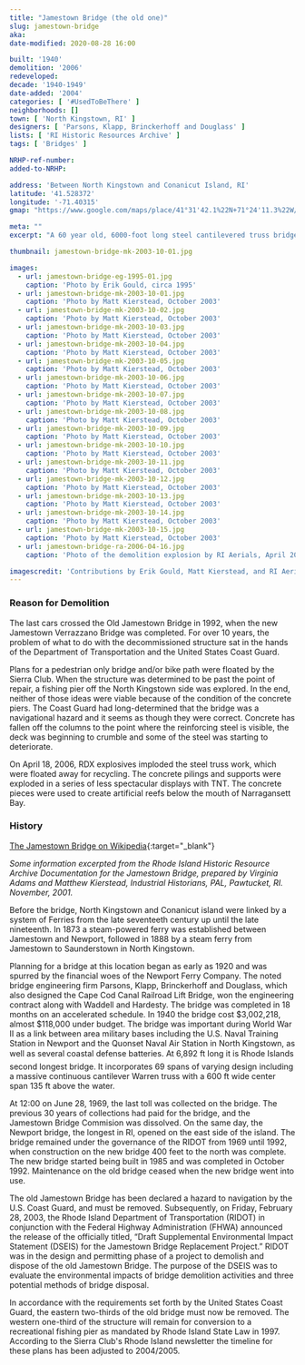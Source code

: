 ```yaml
---
title: "Jamestown Bridge (the old one)"
slug: jamestown-bridge
aka: 
date-modified: 2020-08-28 16:00

built: '1940'
demolition: '2006'
redeveloped: 
decade: '1940-1949'
date-added: '2004'
categories: [ '#UsedToBeThere' ]
neighborhoods: []
town: [ 'North Kingstown, RI' ]
designers: [ 'Parsons, Klapp, Brinckerhoff and Douglass' ]
lists: [ 'RI Historic Resources Archive' ]
tags: [ 'Bridges' ]

NRHP-ref-number:
added-to-NRHP:

address: 'Between North Kingstown and Conanicut Island, RI'
latitude: '41.528372'
longitude: '-71.40315'
gmap: "https://www.google.com/maps/place/41°31'42.1%22N+71°24'11.3%22W/@41.528372,-71.40315,15z/data=!4m5!3m4!1s0x0:0x0!8m2!3d41.528372!4d-71.40315?hl=en"

meta: ""
excerpt: "A 60 year old, 6000-foot long steel cantilevered truss bridge that struck fear and awe in the passengers that rode over it."

thumbnail: jamestown-bridge-mk-2003-10-01.jpg

images:
  - url: jamestown-bridge-eg-1995-01.jpg
    caption: 'Photo by Erik Gould, circa 1995'
  - url: jamestown-bridge-mk-2003-10-01.jpg
    caption: 'Photo by Matt Kierstead, October 2003'
  - url: jamestown-bridge-mk-2003-10-02.jpg
    caption: 'Photo by Matt Kierstead, October 2003'
  - url: jamestown-bridge-mk-2003-10-03.jpg
    caption: 'Photo by Matt Kierstead, October 2003'
  - url: jamestown-bridge-mk-2003-10-04.jpg
    caption: 'Photo by Matt Kierstead, October 2003'
  - url: jamestown-bridge-mk-2003-10-05.jpg
    caption: 'Photo by Matt Kierstead, October 2003'
  - url: jamestown-bridge-mk-2003-10-06.jpg
    caption: 'Photo by Matt Kierstead, October 2003'
  - url: jamestown-bridge-mk-2003-10-07.jpg
    caption: 'Photo by Matt Kierstead, October 2003'
  - url: jamestown-bridge-mk-2003-10-08.jpg
    caption: 'Photo by Matt Kierstead, October 2003'
  - url: jamestown-bridge-mk-2003-10-09.jpg
    caption: 'Photo by Matt Kierstead, October 2003'
  - url: jamestown-bridge-mk-2003-10-10.jpg
    caption: 'Photo by Matt Kierstead, October 2003'
  - url: jamestown-bridge-mk-2003-10-11.jpg
    caption: 'Photo by Matt Kierstead, October 2003'
  - url: jamestown-bridge-mk-2003-10-12.jpg
    caption: 'Photo by Matt Kierstead, October 2003'
  - url: jamestown-bridge-mk-2003-10-13.jpg
    caption: 'Photo by Matt Kierstead, October 2003'
  - url: jamestown-bridge-mk-2003-10-14.jpg
    caption: 'Photo by Matt Kierstead, October 2003'
  - url: jamestown-bridge-mk-2003-10-15.jpg
    caption: 'Photo by Matt Kierstead, October 2003'
  - url: jamestown-bridge-ra-2006-04-16.jpg
    caption: 'Photo of the demolition explosion by RI Aerials, April 2006'

imagescredit: 'Contributions by Erik Gould, Matt Kierstead, and RI Aerials'
---
```


### Reason for Demolition

The last cars crossed the Old Jamestown Bridge in 1992, when the new Jamestown Verrazzano Bridge was completed. For over 10 years, the problem of what to do with the decommissioned structure sat in the hands of the Department of Transportation and the United States Coast Guard. 

Plans for a pedestrian only bridge and/or bike path were floated by the Sierra Club. When the structure was determined to be past the point of repair, a fishing pier off the North Kingstown side was explored. In the end, neither of those ideas were viable because of the condition of the concrete piers. The Coast Guard had long-determined that the bridge was a navigational hazard and it seems as though they were correct. Concrete has fallen off the columns to the point where the reinforcing steel is visible, the deck was beginning to crumble and some of the steel was starting to deteriorate.

On April 18, 2006, RDX explosives imploded the steel truss work, which were floated away for recycling. The concrete pilings and supports were exploded in a series of less spectacular displays with TNT. The concrete pieces were used to create artificial reefs below the mouth of Narragansett Bay. 


### History

[The Jamestown Bridge on Wikipedia](//en.wikipedia.org/wiki/Jamestown_Bridge){:target="_blank"}

_Some information excerpted from the Rhode Island Historic Resource Archive Documentation for the Jamestown Bridge, prepared by Virginia Adams and Matthew Kierstead, Industrial Historians, PAL, Pawtucket, RI. November, 2001._

Before the bridge, North Kingstown and Conanicut island were linked by a system of Ferries from the late seventeeth century up until the late nineteenth. In 1873 a steam-powered ferry was established between Jamestown and Newport, followed in 1888 by a steam ferry from Jamestown to Saunderstown in North Kingstown.

Planning for a bridge at this location began as early as 1920 and was spurred by the financial woes of the Newport Ferry Company. The noted bridge engineering firm Parsons, Klapp, Brinckerhoff and Douglass, which also designed the Cape Cod Canal Railroad Lift Bridge, won the engineering contract along with Waddell and Hardesty. The bridge was completed in 18 months on an accelerated schedule. In 1940 the bridge cost $3,002,218, almost $118,000 under budget. The bridge was important during World War II as a link between area military bases including the U.S. Naval Training Station in Newport and the Quonset Naval Air Station in North Kingstown, as well as several coastal defense batteries. At 6,892 ft long it is Rhode Islands second longest bridge. It incorporates 69 spans of varying design including a massive continuous cantilever Warren truss with a 600 ft wide center span 135 ft above the water. 

At 12:00 on June 28, 1969, the last toll was collected on the bridge. The previous 30 years of collections had paid for the bridge, and the Jamestown Bridge Commision was dissolved. On the same day, the Newport bridge, the longest in RI, opened on the east side of the island. The bridge remained under the governance of the RIDOT from 1969 until 1992, when construction on the new bridge 400 feet to the north was complete. The new bridge started being built in 1985 and was completed in October 1992. Maintenance on the old bridge ceased when the new bridge went into use.

The old Jamestown Bridge has been declared a hazard to navigation by the U.S. Coast Guard, and must be removed. Subsequently, on Friday, February 28, 2003, the Rhode Island Department of Transportation (RIDOT) in conjunction with the Federal Highway Administration (FHWA) announced the release of the officially titled, “Draft Supplemental Environmental Impact Statement (DSEIS) for the Jamestown Bridge Replacement Project.” RIDOT was in the design and permitting phase of a project to demolish and dispose of the old Jamestown Bridge. The purpose of the DSEIS was to evaluate the environmental impacts of bridge demolition activities and three potential methods of bridge disposal.

In accordance with the requirements set forth by the United States Coast Guard, the eastern two-thirds of the old bridge must now be removed. The western one-third of the structure will remain for conversion to a recreational fishing pier as mandated by Rhode Island State Law in 1997. According to the Sierra Club's Rhode Island newsletter the timeline for these plans has been adjusted to 2004/2005.
